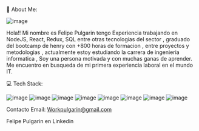 💫 About Me:

![image](https://user-images.githubusercontent.com/97567651/187829202-828ebdce-fe54-4a0e-9850-0de7e3e0c7a1.png)

Hola!! Mi nombre es Felipe Pulgarin tengo Experiencia trabajando en NodeJS, React, Redux, SQL entre otras tecnologías del sector , graduado del bootcamp de henry con +800 horas de formacion , entre proyectos y metodologias , actualmente estoy estudiando la carrera de ingenieria informatica ,
Soy una persona motivada y con muchas ganas de aprender.
Me encuentro en busqueda de mi primera experiencia laboral en el mundo IT.





💻 Tech Stack:

![image](https://user-images.githubusercontent.com/97567651/187829352-2e0b9cc5-a6a4-4989-be26-a36e08a3d367.png)
![image](https://user-images.githubusercontent.com/97567651/187829361-22119d2c-6894-428a-84c1-05b9e9a253e9.png)
![image](https://user-images.githubusercontent.com/97567651/187829369-793e2514-84df-47d8-bc72-e77d53cdb7f7.png)
![image](https://user-images.githubusercontent.com/97567651/187829374-7ff0f762-6adc-4a9b-9e58-df334b80d686.png)
![image](https://user-images.githubusercontent.com/97567651/187829384-ca1307f0-2e5e-4397-810a-2fe16947552d.png)
![image](https://user-images.githubusercontent.com/97567651/187829391-15d766f8-8775-46df-b978-1df5bc03f46a.png)
![image](https://user-images.githubusercontent.com/97567651/187829446-28c0681b-908b-4f85-8d78-a61c8d44ed36.png)
![image](https://user-images.githubusercontent.com/97567651/187829455-820fdc1a-23b3-420d-82a7-cab3a888b7bb.png)


Contacto
Email: Workpulgarin@gmail.com


Felipe Pulgarin en Linkedin
